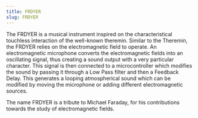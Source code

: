 ```yaml
---
title: FRDYER
slug: FRDYER
---
```


The FRDYER is a musical instrument inspired on the characteristical touchless interaction of the well-known theremin. Similar to the Theremin, the FRDYER relies on the electromagnetic field to operate. An electromagnetic microphone converts the electromagnetic fields into an oscillating signal, thus creating a sound output with a very particular character. This signal is then connected to a microcontroller which modifies the sound by passing it through a  Low Pass filter and then a Feedback Delay. This generates a looping atmospherical sound which can be modified by moving the microphone or adding different electromagnetic sources. 

The name FRDYER is a tribute to Michael Faraday, for his contributions towards the study of electromagnetic fields.